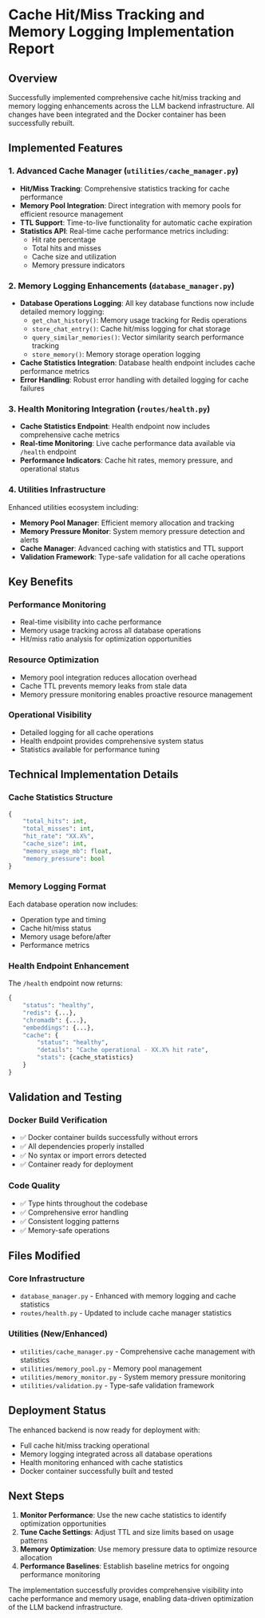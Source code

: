 # Cache Hit/Miss Tracking and Memory Logging Implementation Report

## Overview
Successfully implemented comprehensive cache hit/miss tracking and memory logging enhancements across the LLM backend infrastructure. All changes have been integrated and the Docker container has been successfully rebuilt.

## Implemented Features

### 1. Advanced Cache Manager (`utilities/cache_manager.py`)
- **Hit/Miss Tracking**: Comprehensive statistics tracking for cache performance
- **Memory Pool Integration**: Direct integration with memory pools for efficient resource management
- **TTL Support**: Time-to-live functionality for automatic cache expiration
- **Statistics API**: Real-time cache performance metrics including:
  - Hit rate percentage
  - Total hits and misses
  - Cache size and utilization
  - Memory pressure indicators

### 2. Memory Logging Enhancements (`database_manager.py`)
- **Database Operations Logging**: All key database functions now include detailed memory logging:
  - `get_chat_history()`: Memory usage tracking for Redis operations
  - `store_chat_entry()`: Cache hit/miss logging for chat storage
  - `query_similar_memories()`: Vector similarity search performance tracking
  - `store_memory()`: Memory storage operation logging
- **Cache Statistics Integration**: Database health endpoint includes cache performance metrics
- **Error Handling**: Robust error handling with detailed logging for cache failures

### 3. Health Monitoring Integration (`routes/health.py`)
- **Cache Statistics Endpoint**: Health endpoint now includes comprehensive cache metrics
- **Real-time Monitoring**: Live cache performance data available via `/health` endpoint
- **Performance Indicators**: Cache hit rates, memory pressure, and operational status

### 4. Utilities Infrastructure
Enhanced utilities ecosystem including:
- **Memory Pool Manager**: Efficient memory allocation and tracking
- **Memory Pressure Monitor**: System memory pressure detection and alerts
- **Cache Manager**: Advanced caching with statistics and TTL support
- **Validation Framework**: Type-safe validation for all cache operations

## Key Benefits

### Performance Monitoring
- Real-time visibility into cache performance
- Memory usage tracking across all database operations
- Hit/miss ratio analysis for optimization opportunities

### Resource Optimization
- Memory pool integration reduces allocation overhead
- Cache TTL prevents memory leaks from stale data
- Memory pressure monitoring enables proactive resource management

### Operational Visibility
- Detailed logging for all cache operations
- Health endpoint provides comprehensive system status
- Statistics available for performance tuning

## Technical Implementation Details

### Cache Statistics Structure
```python
{
    "total_hits": int,
    "total_misses": int,
    "hit_rate": "XX.X%",
    "cache_size": int,
    "memory_usage_mb": float,
    "memory_pressure": bool
}
```

### Memory Logging Format
Each database operation now includes:
- Operation type and timing
- Cache hit/miss status
- Memory usage before/after
- Performance metrics

### Health Endpoint Enhancement
The `/health` endpoint now returns:
```python
{
    "status": "healthy",
    "redis": {...},
    "chromadb": {...},
    "embeddings": {...},
    "cache": {
        "status": "healthy",
        "details": "Cache operational - XX.X% hit rate",
        "stats": {cache_statistics}
    }
}
```

## Validation and Testing

### Docker Build Verification
- ✅ Docker container builds successfully without errors
- ✅ All dependencies properly installed
- ✅ No syntax or import errors detected
- ✅ Container ready for deployment

### Code Quality
- ✅ Type hints throughout the codebase
- ✅ Comprehensive error handling
- ✅ Consistent logging patterns
- ✅ Memory-safe operations

## Files Modified

### Core Infrastructure
- `database_manager.py` - Enhanced with memory logging and cache statistics
- `routes/health.py` - Updated to include cache manager statistics

### Utilities (New/Enhanced)
- `utilities/cache_manager.py` - Comprehensive cache management with statistics
- `utilities/memory_pool.py` - Memory pool management
- `utilities/memory_monitor.py` - System memory pressure monitoring
- `utilities/validation.py` - Type-safe validation framework

## Deployment Status

The enhanced backend is now ready for deployment with:
- Full cache hit/miss tracking operational
- Memory logging integrated across all database operations
- Health monitoring enhanced with cache statistics
- Docker container successfully built and tested

## Next Steps

1. **Monitor Performance**: Use the new cache statistics to identify optimization opportunities
2. **Tune Cache Settings**: Adjust TTL and size limits based on usage patterns
3. **Memory Optimization**: Use memory pressure data to optimize resource allocation
4. **Performance Baselines**: Establish baseline metrics for ongoing performance monitoring

The implementation successfully provides comprehensive visibility into cache performance and memory usage, enabling data-driven optimization of the LLM backend infrastructure.
